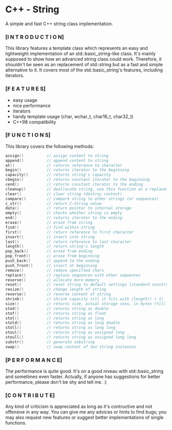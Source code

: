 # C++ - String
A simple and fast C++ string class implementation.



### [I N T R O D U C T I O N]<br>
  This library features a template class which represents an easy and lightweight implementation of an std::basic_string-like class.
  It's mainly supposed to show how an advanced string class could work. Therefore, it shouldn't be seen as an replacement of std::string but as a fast and simple alternative to it. It covers most of the std::basic_string's features, including iterators.


### [F E A T U R E S]<br>
  - easy usage
  - nice performance 
  - iterators
  - handy template usage (char, wchar_t, char16_t, char32_t)
  - C++98 compatibility 


### [F U N C T I O N S]<br>
  This library covers the following methods:
  ```cpp
  assign()          // assign content to string
  append()          // append content to string
  at()              // returns reference to character
  begin()           // returns iterator to the beginning
  capacity()        // returns string's capacity
  cbegin()          // returns constant iterator to the beginning
  cend()            // returns constant iterator to the ending
  cleanup()         // deallocate string, use this function as a replacement of "delete"
  clear()           // clear string (destroy content)
  compare()         // compare string to other strings (or sequences)
  c_str()           // return C-String value
  data()            // return pointer to internal storage 
  empty()           // checks whether string is empty
  end()             // returns iterator to the ending
  erase()           // erase from string
  find()            // find within string
  first()           // return reference to first character
  insert()          // insert into string
  last()            // return reference to last character
  length()          // return string's length
  pop_back()        // erase from ending
  pop_front()       // erase from beginning
  push_back()       // append to the ending 
  push_front()      // insert at beginning
  remove()          // remove specified chars
  replace()         // replace sequences with other sequences
  reserve()         // allocate more memory
  reset()           // reset string to default settings (standard constructor)
  resize()          // change length of string 
  reverse()         // reverse content of string
  shrink()          // shrink capacity till it fits with (length() + 1)
  size()            // returns size, actual storage uses, in bytes (till null-terminator)
  stod()			// returns string as double 
  stof()			// returns string as float
  stol()			// returns string as long
  stold()			// returns string as long double
  stoll()			// returns string as long long
  stoul()			// returns string as unsigned long
  stoull()			// returns string as unsigned long long
  substr()          // generate substring
  swap()            // swap content of two string instances
```
  
  
### [P E R F O R M A N C E]<br>
  The performance is quite good. It's on a good niveau with std::basic_string and sometimes even faster. Actually, if anyone has suggestions for better performance, please don't be shy and tell me. :)
  
  
### [C O N T R I B U T E]<br>
  Any kind of criticism is appreciated as long as it's contructive and not offensive in any way. You can give me any advices or hints to find bugs; you may also request new features or suggest better implementations of single functions. 
